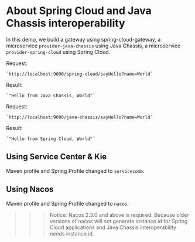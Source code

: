 # About Spring Cloud and Java Chassis interoperability

In this demo, we build a gateway using spring-cloud-gateway, a microservice `provider-java-chassis` using Java Chassis, a microservice `provider-spring-cloud` using Spring Cloud. 

Request:

    `http://localhost:9090/spring-cloud/sayHello?name=World`

Result:

    `"Hello from Java Chassis, World"`


Request:

    `http://localhost:9090/java-chassis/sayHello?name=World`

Result:

    `"Hello from Spring Cloud, World"`

## Using Service Center & Kie

Maven profile and Spring Profile changed to `servicecomb`. 

## Using Nacos

Maven profile and Spring Profile changed to `nacos`.

>>> Notice: Nacos 2.3.0 and above is required. Because older versions of nacos will not generate instance id for Spring Cloud applications and Java Chassis interoperability needs instance id. 

